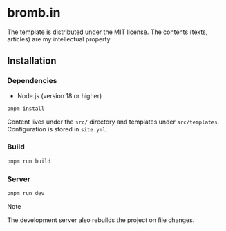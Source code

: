 # bromb.in

The template is distributed under the MIT license. The contents (texts, articles) are my intellectual property.

## Installation

### Dependencies

- Node.js (version 18 or higher)

```bash
pnpm install
```

Content lives under the `src/` directory and templates under `src/templates`.
Configuration is stored in `site.yml`.

### Build

```bash
pnpm run build
```

### Server

```bash
pnpm run dev
```

> [!NOTE]
> The development server also rebuilds the project on file changes.
